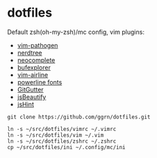 # dotfiles
Default zsh(oh-my-zsh)/mc config, 
vim plugins:
- [vim-pathogen](https://github.com/tpope/vim-pathogen)
- [nerdtree](https://github.com/scrooloose/nerdtree)
- [neocomplete](https://github.com/Shougo/neocomplete.vim)
- [bufexplorer](https://github.com/jlanzarotta/bufexplorer)
- [vim-airline](https://github.com/bling/vim-airline)
- [powerline fonts](https://github.com/powerline/fonts)
- [GitGutter](https://github.com/airblade/vim-gitgutter)
- [jsBeautify](https://github.com/maksimr/vim-jsbeautify)
- [jsHint](https://github.com/Shutnik/jshint2.vim)


```
git clone https://github.com/ggrn/dotfiles.git

ln -s ~/src/dotfiles/vimrc ~/.vimrc
ln -s ~/src/dotfiles/vim ~/.vim
ln -s ~/src/dotfiles/zshrc ~/.zshrc
cp ~/src/dotfiles/ini ~/.config/mc/ini
```
